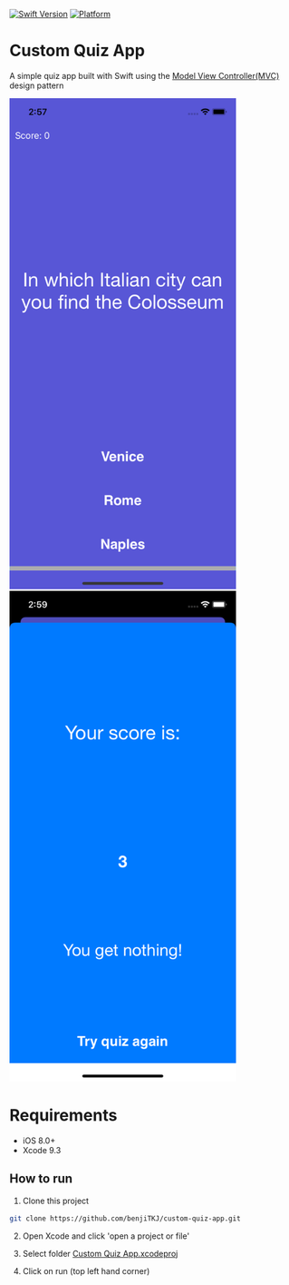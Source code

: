 [![Swift Version](https://img.shields.io/badge/swift-5.3.2-orange.svg)](https://swift.org/)
[![Platform](https://img.shields.io/cocoapods/p/LFAlertController.svg?style=flat)](http://cocoapods.org/pods/LFAlertController)

# Custom Quiz App

A simple quiz app built with Swift using the [Model View Controller(MVC)](https://developer.apple.com/library/archive/documentation/General/Conceptual/DevPedia-CocoaCore/MVC.html) design pattern

<p align="row">
<img src= "screenshots/screenshot_1.PNG" width="400" height="865">
<img src= "screenshots/screenshot_2.PNG" width="400" height="865">
</p>

# Requirements

- iOS 8.0+ 
- Xcode 9.3

## How to run

1) Clone this project 
```sh
git clone https://github.com/benjiTKJ/custom-quiz-app.git
```

2) Open Xcode and click 'open a project or file'

3) Select folder [Custom Quiz App.xcodeproj](./Custom%20Quiz%20App/Custom%20Quiz%20App.xcodeproj/)

4) Click on run (top left hand corner)